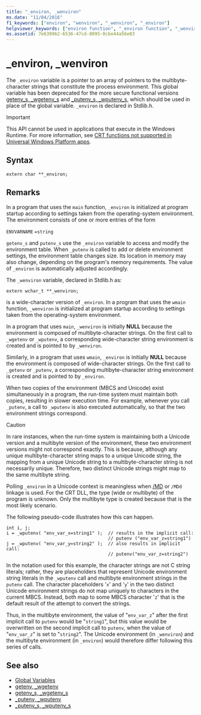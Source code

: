 ```yaml
---
title: "_environ, _wenviron"
ms.date: "11/04/2016"
f1_keywords: ["environ", "wenviron", "_wenviron", "_environ"]
helpviewer_keywords: ["environ function", "_environ function", "_wenviron function", "process environment", "wenviron function"]
ms.assetid: 7e639962-6536-47cd-8095-0cbe44a56e03
---
```

# _environ, _wenviron

The `_environ` variable is a pointer to an array of pointers to the multibyte-character strings that constitute the process environment. This global variable has been deprecated for the more secure functional versions [getenv_s, _wgetenv_s](../c-runtime-library/reference/getenv-s-wgetenv-s.md) and [_putenv_s, _wputenv_s](../c-runtime-library/reference/putenv-s-wputenv-s.md), which should be used in place of the global variable. `_environ` is declared in Stdlib.h.

> [!IMPORTANT]
>  This API cannot be used in applications that execute in the Windows Runtime. For more information, see [CRT functions not supported in Universal Windows Platform apps](../cppcx/crt-functions-not-supported-in-universal-windows-platform-apps.md).

## Syntax

```
extern char **_environ;
```

## Remarks

In a program that uses the `main` function, `_environ` is initialized at program startup according to settings taken from the operating-system environment. The environment consists of one or more entries of the form

`ENVVARNAME` `=string`

`getenv_s` and `putenv_s` use the `_environ` variable to access and modify the environment table. When `_putenv` is called to add or delete environment settings, the environment table changes size. Its location in memory may also change, depending on the program's memory requirements. The value of `_environ` is automatically adjusted accordingly.

The `_wenviron` variable, declared in Stdlib.h as:

```
extern wchar_t **_wenviron;
```

is a wide-character version of `_environ`. In a program that uses the `wmain` function, `_wenviron` is initialized at program startup according to settings taken from the operating-system environment.

In a program that uses `main`, `_wenviron` is initially **NULL** because the environment is composed of multibyte-character strings. On the first call to `_wgetenv` or `_wputenv`, a corresponding wide-character string environment is created and is pointed to by `_wenviron`.

Similarly, in a program that uses `wmain`, `_environ` is initially **NULL** because the environment is composed of wide-character strings. On the first call to `_getenv` or `_putenv`, a corresponding multibyte-character string environment is created and is pointed to by `_environ`.

When two copies of the environment (MBCS and Unicode) exist simultaneously in a program, the run-time system must maintain both copies, resulting in slower execution time. For example, whenever you call `_putenv`, a call to `_wputenv` is also executed automatically, so that the two environment strings correspond.

> [!CAUTION]
>  In rare instances, when the run-time system is maintaining both a Unicode version and a multibyte version of the environment, these two environment versions might not correspond exactly. This is because, although any unique multibyte-character string maps to a unique Unicode string, the mapping from a unique Unicode string to a multibyte-character string is not necessarily unique. Therefore, two distinct Unicode strings might map to the same multibyte string.

Polling `_environ` in a Unicode context is meaningless when [/MD](../build/reference/md-mt-ld-use-run-time-library.md) or `/MDd` linkage is used. For the CRT DLL, the type (wide or multibyte) of the program is unknown. Only the multibyte type is created because that is the most likely scenario.

The following pseudo-code illustrates how this can happen.

```
int i, j;
i = _wputenv( "env_var_x=string1" );  // results in the implicit call:
                                      // putenv ("env_var_z=string1")
j = _wputenv( "env_var_y=string2" );  // also results in implicit call:
                                      // putenv("env_var_z=string2")
```

In the notation used for this example, the character strings are not C string literals; rather, they are placeholders that represent Unicode environment string literals in the `_wputenv` call and multibyte environment strings in the `putenv` call. The character placeholders '`x`' and '`y`' in the two distinct Unicode environment strings do not map uniquely to characters in the current MBCS. Instead, both map to some MBCS character '`z`' that is the default result of the attempt to convert the strings.

Thus, in the multibyte environment, the value of "`env_var_z`" after the first implicit call to `putenv` would be "`string1`", but this value would be overwritten on the second implicit call to `putenv`, when the value of "`env_var_z`" is set to "`string2`". The Unicode environment (in `_wenviron`) and the multibyte environment (in `_environ`) would therefore differ following this series of calls.

## See also

- [Global Variables](../c-runtime-library/global-variables.md)
- [getenv, _wgetenv](../c-runtime-library/reference/getenv-wgetenv.md)
- [getenv_s, _wgetenv_s](../c-runtime-library/reference/getenv-s-wgetenv-s.md)
- [_putenv, _wputenv](../c-runtime-library/reference/putenv-wputenv.md)
- [_putenv_s, _wputenv_s](../c-runtime-library/reference/putenv-s-wputenv-s.md)
